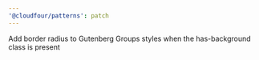 ```yaml
---
'@cloudfour/patterns': patch
---
```


Add border radius to Gutenberg Groups styles when the has-background class is present
